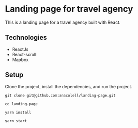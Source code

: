 # Landing page for travel agency

This is a landing page for a travel agency built with React. 

## Technologies

* ReactJs
* React-scroll
* Mapbox

## Setup

Clone the project, install the dependencies, and run the project.

```
git clone git@github.com:anacolell/landing-page.git

cd landing-page

yarn install

yarn start
```

